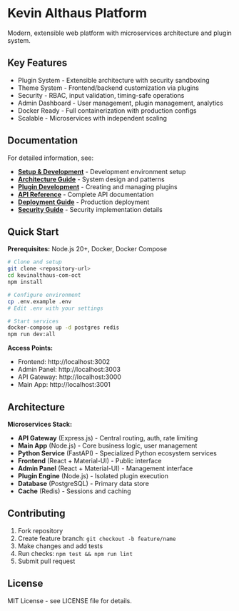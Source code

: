 # Kevin Althaus Platform

Modern, extensible web platform with microservices architecture and plugin system.

## Key Features

- Plugin System - Extensible architecture with security sandboxing
- Theme System - Frontend/backend customization via plugins
- Security - RBAC, input validation, timing-safe operations
- Admin Dashboard - User management, plugin management, analytics
- Docker Ready - Full containerization with production configs
- Scalable - Microservices with independent scaling

## Documentation

For detailed information, see:

- **[Setup & Development](./assets/docs/development.md)** - Development environment setup
- **[Architecture Guide](./assets/docs/architecture.md)** - System design and patterns
- **[Plugin Development](./assets/docs/plugins.md)** - Creating and managing plugins
- **[API Reference](./assets/docs/api.md)** - Complete API documentation
- **[Deployment Guide](./assets/docs/deployment.md)** - Production deployment
- **[Security Guide](./assets/docs/security.md)** - Security implementation details

## Quick Start

**Prerequisites:** Node.js 20+, Docker, Docker Compose

```bash
# Clone and setup
git clone <repository-url>
cd kevinalthaus-com-oct
npm install

# Configure environment
cp .env.example .env
# Edit .env with your settings

# Start services
docker-compose up -d postgres redis
npm run dev:all
```

**Access Points:**
- Frontend: http://localhost:3002
- Admin Panel: http://localhost:3003  
- API Gateway: http://localhost:3000
- Main App: http://localhost:3001

## Architecture

**Microservices Stack:**
- **API Gateway** (Express.js) - Central routing, auth, rate limiting
- **Main App** (Node.js) - Core business logic, user management
- **Python Service** (FastAPI) - Specialized Python ecosystem services
- **Frontend** (React + Material-UI) - Public interface
- **Admin Panel** (React + Material-UI) - Management interface
- **Plugin Engine** (Node.js) - Isolated plugin execution
- **Database** (PostgreSQL) - Primary data store
- **Cache** (Redis) - Sessions and caching

## Contributing

1. Fork repository
2. Create feature branch: `git checkout -b feature/name`
3. Make changes and add tests
4. Run checks: `npm test && npm run lint`
5. Submit pull request

## License

MIT License - see LICENSE file for details.
